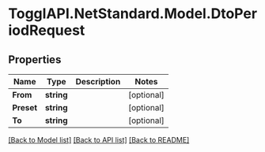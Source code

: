 # TogglAPI.NetStandard.Model.DtoPeriodRequest
## Properties

Name | Type | Description | Notes
------------ | ------------- | ------------- | -------------
**From** | **string** |  | [optional] 
**Preset** | **string** |  | [optional] 
**To** | **string** |  | [optional] 

[[Back to Model list]](../README.md#documentation-for-models) [[Back to API list]](../README.md#documentation-for-api-endpoints) [[Back to README]](../README.md)


